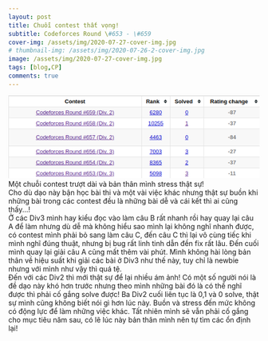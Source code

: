 ```yaml
---
layout: post
title: Chuỗi contest thất vọng!
subtitle: Codeforces Round \#653 - \#659
cover-img: /assets/img/2020-07-27-cover-img.jpg
# thumbnail-img: /assets/img/2020-07-26-2-cover-img.jpg
image: /assets/img/2020-07-27-cover-img.jpg
tags: [blog,CP]
comments: true
---
```


![disappointed](/assets/img/2020-07-27-cf-standing.png)<br/>
Một chuỗi contest trượt dài và bản thân mình stress thật sự!<br/>
Cho dù dạo này bận học bài thi và một vài việc khác nhưng thật sự buồn khi những bài trong các contest đều là những bài dễ và cái kết thì ai cũng thấy...!<br/>
Ở các Div3 mình hay kiểu đọc vào làm câu B rất nhanh rồi hay quay lại câu A để làm nhưng dù dễ mà không hiểu sao mình lại không nghĩ nhanh được, có contest mình phải bỏ sang làm câu C, đến câu C thì lại vô cùng tiếc khi mình nghĩ đúng thuật, nhưng bị bug rất linh tinh dẫn đền fix rất lâu. Đến cuối mình quay lại giải câu A cũng mất thêm vài phút. Mình không hài lòng bản thân về hiệu suất khi giải các bài ở Div3 như thế này, tuy chỉ là newbie nhưng với mình như vậy thì quá tệ.<br/>
Đến với các Div2 thì mới thật sự để lại nhiều ám ảnh! Có một số người nói là đề dạo này khó hơn trước nhưng theo mình những bài đó là có thể nghĩ được thì phải cố gắng solve được! Ba Div2 cuối liên tục là 0,1 và 0 solve, thật sự mình cũng không biết nói gì hơn lúc này. Buồn và stress đến mức không có động lực để làm những việc khác. Tất nhiên mình sẽ vẫn phải cố gắng cho mục tiêu năm sau, có lẽ lúc này bản thân mình nên tự tìm các ổn định lại!
